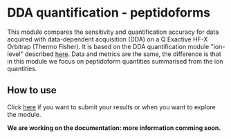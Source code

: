 # DDA quantification - peptidoforms

This module compares the sensitivity and quantification accuracy for data acquired with data-dependent acquisition (DDA) on a Q Exactive HF-X Orbitrap (Thermo Fisher).
It is based on the DDA quantification module "ion-level" described [here](#2-quant-lfq-ion-dda). Data and metrics are the same, the difference is that in this module we focus on peptidoform quantities summarised from the ion quantities. 

## How to use

Click [here](https://proteobench.cubimed.rub.de/DDA%20Quant%20Peptidoform%20Level%20-BETA-) if you want to submit your results or when you want to explore the module.

**We are working on the documentation: more information comming soon.**
